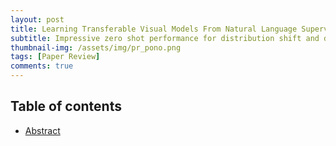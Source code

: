 ```yaml
---
layout: post
title: Learning Transferable Visual Models From Natural Language Supervision - 작성중
subtitle: Impressive zero shot performance for distribution shift and domain generalization
thumbnail-img: /assets/img/pr_pono.png 
tags: [Paper Review]
comments: true
---
```


## Table of contents
- [Abstract](#abstract)
